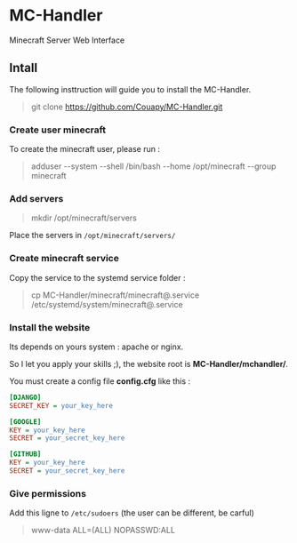 # MC-Handler
Minecraft Server Web Interface

## Intall

The following insttruction will guide you to install the MC-Handler.

> git clone https://github.com/Couapy/MC-Handler.git

### Create user minecraft

To create the minecraft user, please run :

> adduser --system --shell /bin/bash --home /opt/minecraft --group minecraft

### Add servers

> mkdir /opt/minecraft/servers

Place the servers in `/opt/minecraft/servers/`

### Create minecraft service

Copy the service to the systemd service folder :

> cp MC-Handler/minecraft/minecraft@.service /etc/systemd/system/minecraft@.service

### Install the website

Its depends on yours system : apache or nginx.

So I let you apply your skills ;), the website root is **MC-Handler/mchandler/**.

You must create a config file **config.cfg** like this :

```ini
[DJANGO]
SECRET_KEY = your_key_here

[GOOGLE]
KEY = your_key_here
SECRET = your_secret_key_here

[GITHUB]
KEY = your_key_here
SECRET = your_secret_key_here
```

### Give permissions

Add this ligne to `/etc/sudoers` (the user can be different, be carful)

> www-data ALL=(ALL) NOPASSWD:ALL
